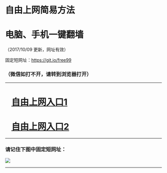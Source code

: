 ﻿# 自由上网简易方法

# 电脑、手机一键翻墙

（2017/10/09 更新，网址有效）

固定短网址：https://git.io/free99

### （微信如打不开，请转到浏览器打开）


***





# &nbsp;&nbsp; <a href="http://ft1997512093.fwq-tz-1001.info/fwqtz01.html?t=100900122920 " target="_blank">自由上网入口1</a>
# &nbsp;&nbsp; <a href="http://ft8286839.fwq-tz-1002.info/fwqtz02.html?t=100900125153 " target="_blank">自由上网入口2</a>
***

### 请记住下图中固定短网址：

<img src="https://s3-us-west-2.amazonaws.com/fwq-1001/yjfq-20170905okok.png" /> 


***

